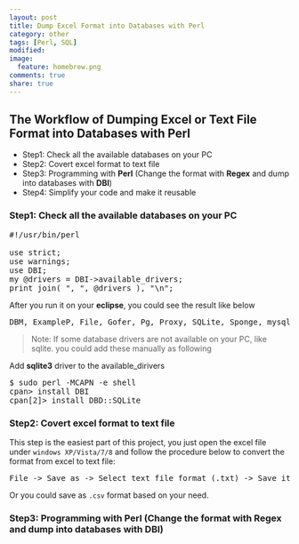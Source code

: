```yaml
---
layout: post
title: Dump Excel Format into Databases with Perl
category: other
tags: [Perl, SQL]
modified:
image:
  feature: homebrew.png
comments: true
share: true
---
```


## The Workflow of Dumping Excel or Text File Format into Databases with Perl
- Step1: Check all the available databases on your PC   
- Step2: Covert excel format to text file
- Step3: Programming with **Perl** (Change the format with **Regex** and dump into databases with **DBI**)
- Step4: Simplify your code and make it reusable   

### Step1: Check all the available databases on your PC

<pre>
#!/usr/bin/perl

use strict;
use warnings;
use DBI;
my @drivers = DBI->available_drivers;
print join( ", ", @drivers ), "\n";
</pre>

After you run it on your **eclipse**, you could see the result like below

<pre>
DBM, ExampleP, File, Gofer, Pg, Proxy, SQLite, Sponge, mysql   
</pre> 
> Note: If some database drivers are not available on your PC, like sqlite. you could add these manually as following 

Add **sqlite3** driver to the available_dirivers   

<pre>
$ sudo perl -MCAPN -e shell   
cpan> install DBI   
cpan[2]> install DBD::SQLite  
</pre>

### Step2: Covert excel format to text file

This step is the easiest part of this project, you just open the excel file under `windows XP/Vista/7/8` and follow the procedure below to convert the format from excel to text file:   
<pre>
File -> Save as -> Select text file format (.txt) -> Save it  
</pre>
Or you could save as `.csv` format based on your need.

### Step3: Programming with **Perl** (Change the format with **Regex** and dump into databases with **DBI**)

